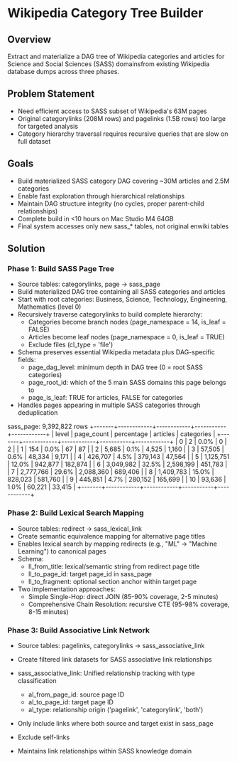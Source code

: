 # Wikipedia Category Tree Builder

## Overview
Extract and materialize a DAG tree of Wikipedia categories and articles for Science and Social Sciences (SASS) domainsfrom existing Wikipedia database dumps across three phases.

## Problem Statement
- Need efficient access to SASS subset of Wikipedia's 63M pages
- Original categorylinks (208M rows) and pagelinks (1.5B rows) too large for targeted analysis  
- Category hierarchy traversal requires recursive queries that are slow on full dataset

## Goals
- Build materialized SASS category DAG covering ~30M articles and 2.5M categories
- Enable fast exploration through hierarchical relationships
- Maintain DAG structure integrity (no cycles, proper parent-child relationships)
- Complete build in <10 hours on Mac Studio M4 64GB
- Final system accesses only new sass_* tables, not original enwiki tables

## Solution

### Phase 1: Build SASS Page Tree
- Source tables: categorylinks, page → sass_page
- Build materialized DAG tree containing all SASS categories and articles
- Start with root categories: Business, Science, Technology, Engineering, Mathematics (level 0)
- Recursively traverse categorylinks to build complete hierarchy:
  - Categories become branch nodes (page_namespace = 14, is_leaf = FALSE)
  - Articles become leaf nodes (page_namespace = 0, is_leaf = TRUE)  
  - Exclude files (cl_type = 'file')
- Schema preserves essential Wikipedia metadata plus DAG-specific fields:
  - page_dag_level: minimum depth in DAG tree (0 = root SASS categories)
  - page_root_id: which of the 5 main SASS domains this page belongs to
  - page_is_leaf: TRUE for articles, FALSE for categories
- Handles pages appearing in multiple SASS categories through deduplication

sass_page: 9,392,822 rows
+-------+------------+------------+-----------+------------+
| level | page_count | percentage | articles  | categories |
+-------+------------+------------+-----------+------------+
|     0 | 2          | 0.0%       | 0         | 2          |
|     1 | 154        | 0.0%       | 67        | 87         |
|     2 | 5,685      | 0.1%       | 4,525     | 1,160      |
|     3 | 57,505     | 0.6%       | 48,334    | 9,171      |
|     4 | 426,707    | 4.5%       | 379,143   | 47,564     |
|     5 | 1,125,751  | 12.0%      | 942,877   | 182,874    |
|     6 | 3,049,982  | 32.5%      | 2,598,199 | 451,783    |
|     7 | 2,777,766  | 29.6%      | 2,088,360 | 689,406    |
|     8 | 1,409,783  | 15.0%      | 828,023   | 581,760    |
|     9 | 445,851    | 4.7%       | 280,152   | 165,699    |
|    10 | 93,636     | 1.0%       | 60,221    | 33,415     |
+-------+------------+------------+-----------+------------+

### Phase 2: Build Lexical Search Mapping  
- Source tables: redirect → sass_lexical_link
- Create semantic equivalence mapping for alternative page titles
- Enables lexical search by mapping redirects (e.g., "ML" → "Machine Learning") to canonical pages
- Schema:
  - ll_from_title: lexical/semantic string from redirect page title
  - ll_to_page_id: target page_id in sass_page
  - ll_to_fragment: optional section anchor within target page
- Two implementation approaches:
  - Simple Single-Hop: direct JOIN (85-90% coverage, 2-5 minutes)
  - Comprehensive Chain Resolution: recursive CTE (95-98% coverage, 8-15 minutes)

### Phase 3: Build Associative Link Network
- Source tables: pagelinks, categorylinks → sass_associative_link
- Create filtered link datasets for SASS associative link relationships
- sass_associative_link: Unified relationship tracking with type classification
  - al_from_page_id: source page ID
  - al_to_page_id: target page ID
  - al_type: relationship origin ('pagelink', 'categorylink', 'both')

- Only include links where both source and target exist in sass_page
- Exclude self-links
- Maintains link relationships within SASS knowledge domain
